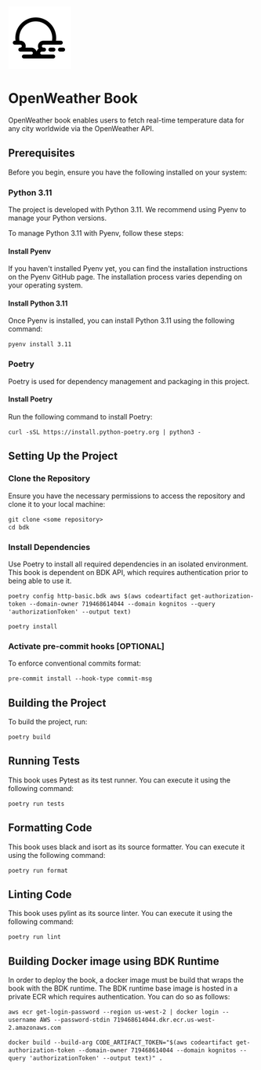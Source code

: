 <img src="src/openweather/data/icon.svg" width="128" height="128">

# OpenWeather Book

OpenWeather book enables users to fetch real-time temperature data for any city worldwide via the OpenWeather API. 

## Prerequisites
Before you begin, ensure you have the following installed on your system:

### Python 3.11
The project is developed with Python 3.11. We recommend using Pyenv to manage your Python versions.

To manage Python 3.11 with Pyenv, follow these steps:

#### Install Pyenv
If you haven't installed Pyenv yet, you can find the installation instructions on the Pyenv GitHub page. The 
installation process varies depending on your operating system.

#### Install Python 3.11
Once Pyenv is installed, you can install Python 3.11 using the following command:


```shell
pyenv install 3.11
```
 
### Poetry
Poetry is used for dependency management and packaging in this project. 

#### Install Poetry
Run the following command to install Poetry:

```shell
curl -sSL https://install.python-poetry.org | python3 -
```

## Setting Up the Project

### Clone the Repository
Ensure you have the necessary permissions to access the repository and clone it to your local machine:

```shell
git clone <some repository>
cd bdk
```

### Install Dependencies
Use Poetry to install all required dependencies in an isolated environment. This book is dependent on BDK API, which
requires authentication prior to being able to use it.

```shell
poetry config http-basic.bdk aws $(aws codeartifact get-authorization-token --domain-owner 719468614044 --domain kognitos --query 'authorizationToken' --output text)
```

```shell
poetry install
```

### Activate pre-commit hooks [OPTIONAL]
To enforce conventional commits format:

```shell
pre-commit install --hook-type commit-msg
```

## Building the Project
To build the project, run:

```shell
poetry build
```

## Running Tests
This book uses Pytest as its test runner. You can execute it using the following command:

```shell
poetry run tests
```

## Formatting Code
This book uses black and isort as its source formatter. You can execute it using the following command:

```shell
poetry run format
```

## Linting Code
This book uses pylint as its source linter. You can execute it using the following command:

```shell
poetry run lint
```

## Building Docker image using BDK Runtime
In order to deploy the book, a docker image must be build that wraps the book with the BDK runtime. The BDK runtime base
image is hosted in a private ECR which requires authentication. You can do so as follows:

```shell
aws ecr get-login-password --region us-west-2 | docker login --username AWS --password-stdin 719468614044.dkr.ecr.us-west-2.amazonaws.com
```

```shell
docker build --build-arg CODE_ARTIFACT_TOKEN="$(aws codeartifact get-authorization-token --domain-owner 719468614044 --domain kognitos --query 'authorizationToken' --output text)" .
```
